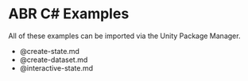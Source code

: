 # ABR C# Examples

All of these examples can be imported via the Unity Package Manager.

- @create-state.md
- @create-dataset.md
- @interactive-state.md